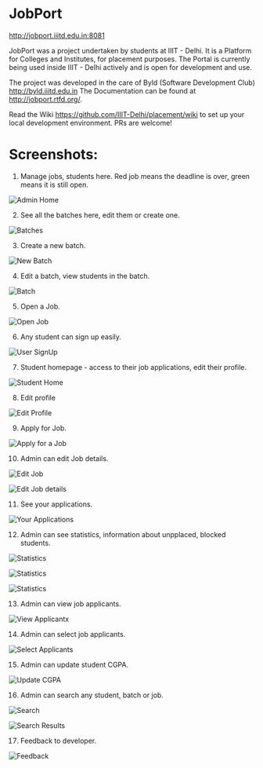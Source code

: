 JobPort
=========

http://jobport.iiitd.edu.in:8081

JobPort was a project undertaken by students at IIIT - Delhi. It is a Platform for Colleges and Institutes, for placement purposes. The Portal is currently being used inside IIIT - Delhi actively and is open for development and use.

The project was developed in the care of Byld (Software Development Club) http://byld.iiitd.edu.in
The Documentation can be found at http://jobport.rtfd.org/.


Read the Wiki https://github.com/IIIT-Delhi/placement/wiki to set up your local development environment. PRs are welcome!

# Screenshots:

1. Manage jobs, students here. Red job means the deadline is over, green means it is still open. 

![Admin Home](screenshots/adminhome.png)

2. See all the batches here, edit them or create one.

![Batches](screenshots/batches.png)


3. Create a new batch.

![New Batch](screenshots/newbatch.png)

4. Edit a batch, view students in the batch.

![Batch](screenshots/batchhome.png)

5. Open a Job.

![Open Job](screenshots/newjob.png)

6. Any student can sign up easily.

![User SignUp](screenshots/signup.png)

7. Student homepage - access to their job applications, edit their profile.

![Student Home](screenshots/studenthome.png)

8. Edit profile

![Edit Profile](screenshots/editprofile.png)

9. Apply for Job.

![Apply for a Job](screenshots/jobinfo3.png)

10. Admin can edit Job details.

![Edit Job](screenshots/jobinfo.png)

![Edit Job details](screenshots/jobinfo2.png)

11. See your applications.


![Your Applications](screenshots/myjobs.png)

12. Admin can see statistics, information about unpplaced, blocked students.

![Statistics](screenshots/stats.png)

![Statistics](screenshots/stats2.png)

![Statistics](screenshots/stats3.png)

13. Admin can view job applicants.

![View Applicantx](screenshots/viewapplicants.png)

14. Admin can select job applicants.

![Select Applicants](screenshots/selectapplicants.png)

15. Admin can update student CGPA.

![Update CGPA](screenshots/updatecgpa.png)

16. Admin can search any student, batch or job.

![Search](screenshots/search.png)


![Search Results](screenshots/searchresult.png)

17. Feedback to developer.

![Feedback](screenshots/feedback.png)